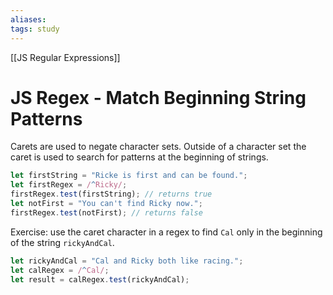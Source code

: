 ```yaml
---
aliases:
tags: study
---
```

[[JS Regular Expressions]]
# JS Regex - Match Beginning String Patterns
Carets are used to negate character sets. Outside of a character set the caret is used to search for patterns at the beginning of strings.

```js
let firstString = "Ricke is first and can be found.";
let firstRegex = /^Ricky/;
firstRegex.test(firstString); // returns true
let notFirst = "You can't find Ricky now.";
firstRegex.test(notFirst); // returns false
```

Exercise: use the caret character in a regex to find `Cal` only in the beginning of the string `rickyAndCal`.

```js
let rickyAndCal = "Cal and Ricky both like racing.";
let calRegex = /^Cal/;
let result = calRegex.test(rickyAndCal);
```